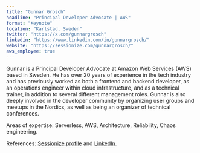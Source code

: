 ```yaml
---
title: "Gunnar Grosch"
headline: "Principal Developer Advocate | AWS"
format: "Keynote"
location: "Karlstad, Sweden"
twitter: "https://x.com/gunnargrosch"
linkedin: "https://www.linkedin.com/in/gunnargrosch/"
website: "https://sessionize.com/gunnargrosch/"
aws_employee: true
---
```


Gunnar is a Principal Developer Advocate at Amazon Web Services (AWS) based in Sweden. He has over 20 years of experience in the tech industry and has previously worked as both a frontend and backend developer, as an operations engineer within cloud infrastructure, and as a technical trainer, in addition to several different management roles. Gunnar is also deeply involved in the developer community by organizing user groups and meetups in the Nordics, as well as being an organizer of technical conferences.

Areas of expertise: Serverless, AWS, Architecture, Reliability, Chaos engineering.

References: [Sessionize profile](https://sessionize.com/gunnargrosch/) and [LinkedIn](https://www.linkedin.com/in/gunnargrosch/).


